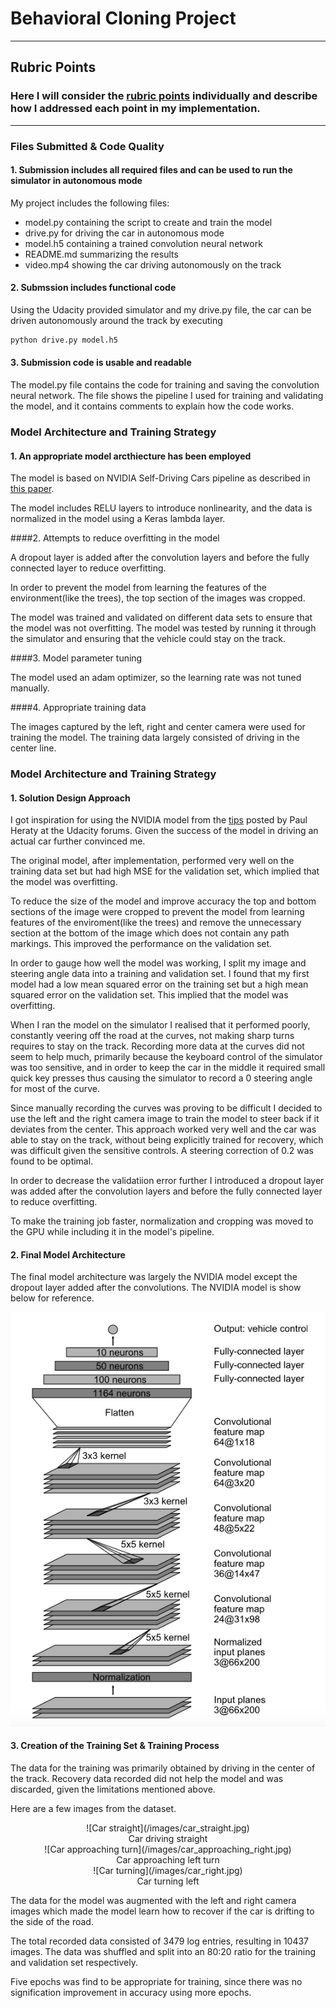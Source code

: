 # **Behavioral Cloning Project** 
---

## Rubric Points
### Here I will consider the [rubric points](https://review.udacity.com/#!/rubrics/432/view) individually and describe how I addressed each point in my implementation.  

---
### Files Submitted & Code Quality

#### 1. Submission includes all required files and can be used to run the simulator in autonomous mode

My project includes the following files:
* model.py containing the script to create and train the model
* drive.py for driving the car in autonomous mode
* model.h5 containing a trained convolution neural network 
* README.md summarizing the results
* video.mp4 showing the car driving autonomously on the track

#### 2. Submssion includes functional code
Using the Udacity provided simulator and my drive.py file, the car can be driven autonomously around the track by executing 
```sh
python drive.py model.h5
```

#### 3. Submission code is usable and readable

The model.py file contains the code for training and saving the convolution neural network. The file shows the pipeline I used for training and validating the model, and it contains comments to explain how the code works.

### Model Architecture and Training Strategy

#### 1. An appropriate model arcthiecture has been employed
 
 The model is based on NVIDIA Self-Driving Cars pipeline as described in [this paper](http://images.nvidia.com/content/tegra/automotive/images/2016/solutions/pdf/end-to-end-dl-using-px.pdf). 
 
The model includes RELU layers to introduce nonlinearity, and the data is normalized in the model using a Keras lambda layer. 

####2. Attempts to reduce overfitting in the model

A dropout layer is added after the convolution layers and before the fully connected layer to reduce overfitting.

In order to prevent the model from learning the features of the environment(like the trees), the top section of the images was cropped. 

The model was trained and validated on different data sets to ensure that the model was not overfitting. The model was tested by running it through the simulator and ensuring that the vehicle could stay on the track.

####3. Model parameter tuning

The model used an adam optimizer, so the learning rate was not tuned manually.

####4. Appropriate training data

The images captured by the left, right and center camera were used for training the model. The training data largely consisted of driving in the center line.

### Model Architecture and Training Strategy

#### 1. Solution Design Approach

I got inspiration for using the NVIDIA model from the [tips](https://carnd-forums.udacity.com/questions/26214464/behavioral-cloning-cheatsheet) posted by Paul Heraty at the Udacity forums. Given the success of the model in driving an actual car further convinced me.

The original model, after implementation, performed very well on the training data set but had high MSE for the validation set, which implied that the model was overfitting.

To reduce the size of the model and improve accuracy the top and bottom sections of the image were cropped to prevent the model from learning features of the enviroment(like the trees) and remove the unnecessary section at the bottom of the image which does not contain any path markings. This improved the performance on the validation set.

In order to gauge how well the model was working, I split my image and steering angle data into a training and validation set. I found that my first model had a low mean squared error on the training set but a high mean squared error on the validation set. This implied that the model was overfitting. 

When I ran the model on the simulator I realised that it performed poorly, constantly veering off the road at the curves, not making sharp turns requires to stay on the track. Recording more data at the curves did not seem to help much, primarily because the keyboard control of the simulator was too sensitive, and in order to keep the car in the middle it required small quick key presses thus causing the simulator to record a 0 steering angle for most of the curve.

Since manually recording the curves was proving to be difficult I decided to use the left and the right camera image to train the model to steer back if it deviates from the center. This approach worked very well and the car was able to stay on the track, without being explicitly trained for recovery, which was difficult given the sensitive controls. A steering correction of 0.2 was found to be optimal.

In order to decrease the validatiion error further I introduced a dropout layer was added after the convolution layers and before the fully connected layer to reduce overfitting.

To make the training job faster, normalization and cropping was moved to the GPU while including it in the model's pipeline.

#### 2. Final Model Architecture

The final model architecture was largely the NVIDIA model except the dropout layer added after the convolutions. The NVIDIA model is show below for reference.

![NVIDIA Model](/nvidia_model.png?raw=true)

#### 3. Creation of the Training Set & Training Process

The data for the training was primarily obtained by driving in the center of the track. Recovery data recorded did not help the model and was discarded, given the limitations mentioned above.

Here are a few images from the dataset.

<p align="center">
![Car straight](/images/car_straight.jpg)
<br>
Car driving straight
<br>
![Car approaching turn](/images/car_approaching_right.jpg)
<br>
Car approaching left turn
<br>
![Car turning](/images/car_right.jpg)
<br>
Car turning left

The data for the model was augmented with the left and right camera images which made the model learn how to recover if the car is drifting to the side of the road.

The total recorded data consisted of 3479 log entries, resulting in 10437 images. The data was shuffled and split into an 80:20 ratio for the training and validation set respectively. 

Five epochs was find to be appropriate for training, since there was no signification improvement in accuracy using more epochs.
